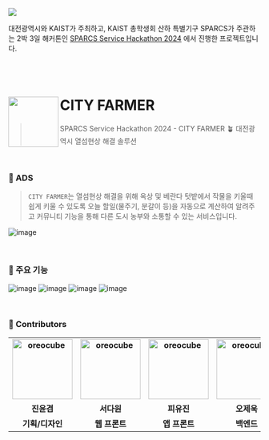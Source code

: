 ![](https://oopy.lazyrockets.com/api/v2/notion/image?src=https%3A%2F%2Fprod-files-secure.s3.us-west-2.amazonaws.com%2Fca8b3bc6-6b17-4a1f-8f57-2dd4b58a84f7%2Ff3850039-75e0-4237-b816-a6e6b8b7f869%2F%25E1%2584%2587%25E1%2585%25A2%25E1%2584%2582%25E1%2585%25A5.svg&blockId=f5f13c5d-c950-4c86-b5b4-49864aee1a1f)

대전광역시와 KAIST가 주최하고,  KAIST 총학생회 산하 특별기구 SPARCS가 주관하는 2박 3일 해커톤인 [SPARCS Service Hackathon 2024](https://event.sparcs.org/ssh24)
에서 진행한 프로젝트입니다.

<br></br>

# CITY FARMER <img src="https://github.com/SPARCS-Service-Hackathon-2024/A6-App/assets/86800087/57a93c5f-03b1-4e5d-ac67-3b7e012d9f13" align=left width=100>

> SPARCS Service Hackathon 2024 - CITY FARMER   🪴 대전광역시 열섬현상 해결 솔루션

<br>

### 💭 ADS
> `CITY FARMER`는 열섬현상 해결을 위해 옥상 및 베란다 텃밭에서 작물을 키울때 쉽게 키울 수 있도록 오늘 할일(물주기, 분갈이 등)을 자동으로 계산하여 알려주고 커뮤니티 기능을 통해 다른 도시 농부와 소통할 수 있는 서비스입니다.

![image](https://github.com/SPARCS-Service-Hackathon-2024/A6-App/assets/86800087/8413daca-5f4f-4920-9682-3b192247d136)

<br>

### 📍 주요 기능
![image](https://github.com/SPARCS-Service-Hackathon-2024/A6-App/assets/86800087/6f199c16-296e-4347-8435-eacbd47d6bcb)
![image](https://github.com/SPARCS-Service-Hackathon-2024/A6-App/assets/86800087/1c25b6f8-705c-4457-bc88-11ce39fb7565)
![image](https://github.com/SPARCS-Service-Hackathon-2024/A6-App/assets/86800087/ea89faa2-429a-45f4-8ce2-1c5be913fd15)
![image](https://github.com/SPARCS-Service-Hackathon-2024/A6-App/assets/86800087/2afcdd69-ac0e-4dad-ad89-5c6223fa1faa)

<br>

### 🙌 Contributors

<div align="center">
<table style="font-weight : bold">
      <tr>
        <td align="center">
              <a href="https://github.com/Younkyum">                 
                  <img alt="oreocube" src="https://avatars.githubusercontent.com/Younkyum" width="120" />            
              </a>
           </td>
          <td align="center">
                <a href="https://github.com/Dawon00">                 
                    <img alt="oreocube" src="https://avatars.githubusercontent.com/Dawon00" width="120" />            
                </a>
          </td>
           <td align="center">
              <a href="https://github.com/PIYUJIN">                 
                  <img alt="oreocube" src="https://avatars.githubusercontent.com/PIYUJIN" width="120" />            
              </a>
           </td>
            <td align="center">
                <a href="https://github.com/dhwpdnr">                 
                    <img alt="oreocube" src="https://avatars.githubusercontent.com/dhwpdnr" width="120" />            
                </a>
             </td>
      </tr>
      <tr>
          <td align="center">진윤겸</td>
          <td align="center">서다원</td>
          <td align="center">피유진</td>
          <td align="center">오제욱</td>
      </tr>
      <tr>
          <td align="center">기획/디자인</td>
          <td align="center">웹 프론트</td>
          <td align="center">앱 프론트</td>
          <td align="center">백엔드</td>
      </tr>
  </table>
</div>





